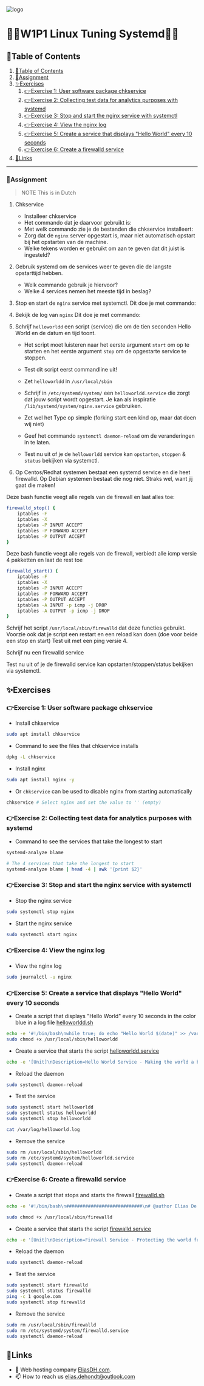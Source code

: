 ![logo](https://eliasdh.com/assets/media/images/logo-github.png)
# 💙🤍W1P1 Linux Tuning Systemd🤍💙

## 📘Table of Contents

1. [📘Table of Contents](#📘table-of-contents)
2. [📝Assignment](#📝assignment)
3. [✨Exercises](#✨exercises)
    1. [👉Exercise 1: User software package chkservice](#👉exercise-1-user-software-package-chkservice)
    2. [👉Exercise 2: Collecting test data for analytics purposes with systemd](#👉exercise-2-collecting-test-data-for-analytics-purposes-with-systemd)
    3. [👉Exercise 3: Stop and start the nginx service with systemctl](#👉exercise-3-stop-and-start-the-nginx-service-with-systemctl)
    4. [👉Exercise 4: View the nginx log](#👉exercise-4-view-the-nginx-log)
    5. [👉Exercise 5: Create a service that displays "Hello World" every 10 seconds](#👉exercise-5-create-a-service-that-displays-hello-world-every-10-seconds)
    6. [👉Exercise 6: Create a firewalld service](#👉exercise-6-create-a-firewalld-service)
4. [🔗Links](#🔗links)

---

### 📝Assignment 
> NOTE This is in Dutch

1. Chkservice
    - Installeer chkservice
    - Het commando dat je daarvoor gebruikt is:
    - Met welk commando zie je de bestanden die chkservice installeert:
    - Zorg dat de `nginx` server opgestart is, maar niet automatisch opstart bij het opstarten van de machine.
    - Welke tekens worden er gebruikt om aan te geven dat dit juist is ingesteld?

2. Gebruik systemd om de services weer te geven die de langste opstarttijd hebben.
    - Welk commando gebruik je hiervoor?
    - Welke 4 services nemen het meeste tijd in beslag?

3. Stop en start de `nginx` service met systemctl. Dit doe je met commando:

4. Bekijk de log van `nginx` Dit doe je met commando:

5. Schrijf `helloworldd` een script (service) die om de tien seconden Hello World en de datum en tijd toont.
    - Het script moet luisteren naar het eerste argument `start` om op te starten en het eerste argument `stop` om de opgestarte service te stoppen.
    - Test dit script eerst commandline uit!
    - Zet `helloworldd` in `/usr/local/sbin`
    - Schrijf in `/etc/systemd/system/` een `helloworldd.service` die zorgt dat jouw script wordt opgestart. Je kan als inspiratie `/lib/systemd/system/nginx.service` gebruiken.
    - Zet wel het Type op simple (forking start een kind op, maar dat doen wij niet)
    - Geef het commando `systemctl daemon-reload` om de veranderingen in te laten.

    - Test nu uit of je de `helloworldd` service kan `opstarten`, `stoppen` & `status` bekijken via systemctl.

6. Op Centos/Redhat systemen bestaat een systemd service en die heet firewalld. Op Debian systemen bestaat die nog niet. Straks wel, want jij gaat die maken!

Deze bash functie veegt alle regels van de firewall en laat alles toe:
```bash
firewalld_stop() {
    iptables -F
    iptables -X
    iptables -P INPUT ACCEPT
    iptables -P FORWARD ACCEPT
    iptables -P OUTPUT ACCEPT
}
```

Deze bash functie veegt alle regels van de firewall, verbiedt alle icmp versie 4 pakketten en laat de rest toe
```bash
firewalld_start() {
    iptables -F
    iptables -X
    iptables -P INPUT ACCEPT
    iptables -P FORWARD ACCEPT
    iptables -P OUTPUT ACCEPT
    iptables -A INPUT -p icmp -j DROP
    iptables -A OUTPUT -p icmp -j DROP
}
```
Schrijf het script `/usr/local/sbin/firewalld` dat deze functies gebruikt.
Voorzie ook dat je script een restart en een reload kan doen (doe voor beide een stop en start)
Test uit met een ping versie 4.

Schrijf nu een firewalld service

Test nu uit of je de firewalld service kan opstarten/stoppen/status bekijken via systemctl.


## ✨Exercises

### 👉Exercise 1: User software package chkservice

- Install chkservice
```bash
sudo apt install chkservice
```

- Command to see the files that chkservice installs
```bash
dpkg -L chkservice
```

- Install nginx
```bash
sudo apt install nginx -y
```

- Or `chkservice` can be used to disable nginx from starting automatically
```bash
chkservice # Select nginx and set the value to '' (empty)
```

### 👉Exercise 2: Collecting test data for analytics purposes with systemd

- Command to see the services that take the longest to start
```bash
systemd-analyze blame

# The 4 services that take the longest to start
systemd-analyze blame | head -4 | awk '{print $2}'
```

### 👉Exercise 3: Stop and start the nginx service with systemctl

- Stop the nginx service
```bash
sudo systemctl stop nginx
```

- Start the nginx service
```bash
sudo systemctl start nginx
```

### 👉Exercise 4: View the nginx log

- View the nginx log
```bash
sudo journalctl -u nginx
```

### 👉Exercise 5: Create a service that displays "Hello World" every 10 seconds

- Create a script that displays "Hello World" every 10 seconds in the color blue in a log file [helloworldd.sh](/Scripts/helloworldd.sh)
```bash
echo -e '#!/bin/bash\nwhile true; do echo "Hello World $(date)" >> /var/log/helloworld.log; sleep 10; done' | sudo tee /usr/local/sbin/helloworldd
sudo chmod +x /usr/local/sbin/helloworldd
```

- Create a service that starts the script [helloworldd.service](/Scripts/helloworldd.service)
```bash
echo -e '[Unit]\nDescription=Hello World Service - Making the world a better place, one hello at a time!\n\n[Service]\nExecStartPost=/bin/bash -c 'echo "Service started: Hello World is on duty!"'\nExecStart=/usr/local/sbin/helloworldd\nExecStartPost=/bin/bash -c 'echo "Service is running like a well-oiled machine!"'\nType=simple\n\n[Install]\nWantedBy=multi-user.target' | sudo tee /etc/systemd/system/helloworldd.service
```

- Reload the daemon
```bash
sudo systemctl daemon-reload
```

- Test the service
```bash
sudo systemctl start helloworldd
sudo systemctl status helloworldd
sudo systemctl stop helloworldd

cat /var/log/helloworld.log
```

- Remove the service
```bash
sudo rm /usr/local/sbin/helloworldd
sudo rm /etc/systemd/system/helloworldd.service
sudo systemctl daemon-reload
```

### 👉Exercise 6: Create a firewalld service

- Create a script that stops and starts the firewall [firewalld.sh](/Scripts/firewalld.sh)
```bash
echo -e '#!/bin/bash\n############################\n# @author Elias De Hondt\n# @see https://eliasdh.com\n# @since 19/09/2024\n############################\n\nfirewalld_stop() { iptables -F; iptables -X; iptables -P INPUT ACCEPT; iptables -P FORWARD ACCEPT; iptables -P OUTPUT ACCEPT; echo "Firewall stopped: All rules flushed and all traffic allowed."; }\n\nfirewalld_start() { iptables -F; iptables -X; iptables -P INPUT ACCEPT; iptables -P FORWARD ACCEPT; iptables -P OUTPUT ACCEPT; iptables -A INPUT -p icmp -j DROP; iptables -A OUTPUT -p icmp -j DROP; echo "Firewall started: ICMP packets dropped."; }\n\nfirewalld_restart() { firewalld_stop; firewalld_start; echo "Firewall restarted."; }\n\nfirewalld_reload() { firewalld_stop; firewalld_start; echo "Firewall reloaded."; }\n\ncase "$1" in start) firewalld_start ;; stop) firewalld_stop ;; restart) firewalld_restart ;; reload) firewalld_reload ;; *) echo "Usage: $0 {start|stop|restart|reload}"; exit 1 ;; esac' | sudo tee /usr/local/sbin/firewalld > /dev/null

sudo chmod +x /usr/local/sbin/firewalld
```

- Create a service that starts the script [firewalld.service](/Scripts/firewalld.service)
```bash
echo -e '[Unit]\nDescription=Firewall Service - Protecting the world from the dangers of the internet!\n\n[Service]\nExecStartPost=/bin/bash -c 'echo "Service started: Firewall is up and running!"'\nExecStart=/usr/local/sbin/firewalld start\nExecStartPost=/bin/bash -c 'echo "Service is running like a well-oiled machine!"'\nType=simple\n\n[Install]\nWantedBy=multi-user.target' | sudo tee /etc/systemd/system/firewalld.service
```

- Reload the daemon
```bash
sudo systemctl daemon-reload
```

- Test the service
```bash
sudo systemctl start firewalld
sudo systemctl status firewalld
ping -c 1 google.com
sudo systemctl stop firewalld
```

- Remove the service
```bash
sudo rm /usr/local/sbin/firewalld
sudo rm /etc/systemd/system/firewalld.service
sudo systemctl daemon-reload
```

## 🔗Links
- 👯 Web hosting company [EliasDH.com](https://eliasdh.com).
- 📫 How to reach us elias.dehondt@outlook.com